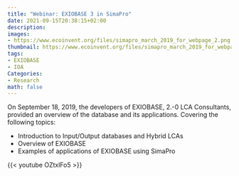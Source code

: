 ```yaml
---
title: "Webinar: EXIOBASE 3 in SimaPro"
date: 2021-09-15T20:38:15+02:00
description:
images:
- https://www.ecoinvent.org/files/simapro_march_2019_for_webpage_2.png
thumbnail: https://www.ecoinvent.org/files/simapro_march_2019_for_webpage_2.png
tags:
- EXIOBASE
- IOA
Categories:
- Research
math: false
---
```

On September 18, 2019, the developers of EXIOBASE, 2.-0 LCA Consultants, provided an overview of the database and its applications.
Covering the following topics:
* Introduction to Input/Output databases and Hybrid LCAs
* Overview of EXIOBASE
* Examples of applications of EXIOBASE using SimaPro

{{< youtube OZtxlFo5 >}}
